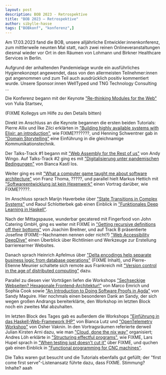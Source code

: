```yaml
---
layout: post
description: BOB 2023 - Retrospektive
title: "BOB 2023 – Retrospektive"
author: sibylle-hasse
tags: ["BOBkonf", "konferenz",]
---
```


Am 17.03.2023 fand die BOB, unsere alljährliche
Entwickler:innenkonferenz, zum mittlerweile neunten Mal statt, nach
zwei reinen Onlineveranstaltungen diesmal wieder vor Ort in den Räumen
von Lohmann und Birkner Healthcare Services in Berlin.

Aufgrund der anhaltenden Pandemielage wurde ein ausführliches
Hygienekonzept angewendet, dass von den allermeisten Teilnehmer:innen
gut angenommen und zum Teil auch ausdrücklich positiv kommentiert
wurde.
Unsere Sponsor:innen WellTyped und TNG Technology Consulting ...

<!-- more start -->

Die Konferenz begann mit der Keynote ["Re-thinking Modules for the Web"](https://bobkonf.de/2023/startsev.html) von Yulia Startsev,

(FIXME Kollegys um Hilfe zu den Details bitten)

Direkt im Anschluss an die Keynote begannen die ersten beiden
Tutorials: Pierre Allix und İlke Zilci erklärten in ["Building highly
available systems with Elixir: an
introduction"](https://bobkonf.de/2023/allix-zilci.html), wie FIXME???????,
und Henning Schwentner gab in ["Domain
Storytelling"](https://bobkonf.de/2023/schwentner.html) eine
Einführung in die gleichnamige Kommunikationstechnik.

Der Talks-Track #1 begann mit ["Web Assembly for the Rest of
us"](https://bobkonf.de/2023/wingo.html) von Andy Wingo.  Auf
Talks-Track #2 ging es mit ["Digitalisierung unter pandemischen
Bedingungen"](https://bobkonf.de/2023/kastl.html) von Bianca Kastl
los.

Weiter ging es mit ["What a computer game taught me about software architecture"](https://bobkonf.de/2023/thoma.html) von Franz Thoma, ?????, und parallel hielt Markus Hettich mit ["Softwareentwicklung ist kein Hexenwerk"](https://bobkonf.de/2023/hettich.html) einen Vortrag darüber, wie FIXME?????.

Im Anschluss sprach Marijn Haverbeke über ["State Transitions in Complex Systems"](https://bobkonf.de/2023/haverbeke.html) und Raoul Schlotterbek gab einen Einblick in ["Funktionales Deep Learning in Haskell"](https://bobkonf.de/2023/schlotterbek.html).

Nach der Mittagspause, wunderbar gecatered mit Fingerfood von John Catering GmbH,
ging es weiter mit FIXME in ["Getting recursive definitions off their bottoms"](https://bobkonf.de/2023/breitner.html) von Joachim Breitner, und auf Track B präsentierte Josefine (FIXME--Nachnamen nennen oder nicht?) 
["Web Accessibility DeepDive"](https://bobkonf.de/2023/josefine.html) einen Überblick über Richtlinien und Werkzeuge zur Erstellung barrierearmer Websites.

Danach sprach Heinrich Apfelmus über ["Delta encodings help separate business logic from database operations"](https://bobkonf.de/2023/apfelmus.html) (FIXME Inhalt), und Pierre-Étienne Meunier schaltete sich remote aus Frankreich mit ["Version control in the age of distributed computing"](https://bobkonf.de/2023/meunier.html) dazu.

Parallel zu diesen vier Vorträgen liefen die Workshops ["Sechseckige Webseiten? Hexagonale Frontend-Architektur!"](https://bobkonf.de/2023/emrich.html) von Marco Emrich und Sophia Cook sowie ["An Introduction to Doing Software Proofs in Agda"](https://bobkonf.de/2023/maguire.html) von Sandy Maguire. Hier nochmals einen besonderen Dank an Sandy, der sich wegen großen Andrangs bereiterklärte, den Workshop im letzten Block noch ein zweites Mal abzuhalten.


Im letzten Block des Tages gab es außerdem die Workshops 
["Einführung in das Haskell-Web-Framework IHP"](https://bobkonf.de/2023/lutz.html)
von Bianca Lutz und ["OpenTelemetry Workshop"](https://bobkonf.de/2023/vaknin.html)
von Osher Vaknin. In den Vortragsräumen referierte derweil Julian Kirsten Arni dazu, wie man ["Cloud, done the nix way"](https://bobkonf.de/2023/arni.html) organisiert; Andres Löh erklärte in ["Structuring effectful programs"](https://bobkonf.de/2023/loeh.html), wie FIXME, Lars Hupel sprach in ["When testing just doesn't cut it"](https://bobkonf.de/2023/hupel.html) über FIXME, und quchen gab einen Einblick in ["Functional programming for CNC machines"](https://bobkonf.de/2023/quchen.html).


Die Talks  waren gut besucht und die Tutorials
ebenfalls gut gefüllt; der "first come first serve"-Listenansatz führte dazu, dass FIXME.
Stimmung? Inhalte? aaah

